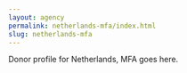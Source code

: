 ```yaml
---
layout: agency
permalink: netherlands-mfa/index.html
slug: netherlands-mfa
---
```


Donor profile for Netherlands, MFA goes here.
